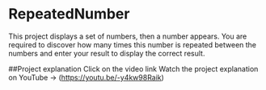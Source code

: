 # RepeatedNumber
This project displays a set of numbers, then a number appears. You are required to discover how many times this number is repeated between the numbers and enter your result to display the correct result.

##Project explanation Click on the video link Watch the project explanation on YouTube ->
(https://youtu.be/-y4kw98Raik)
